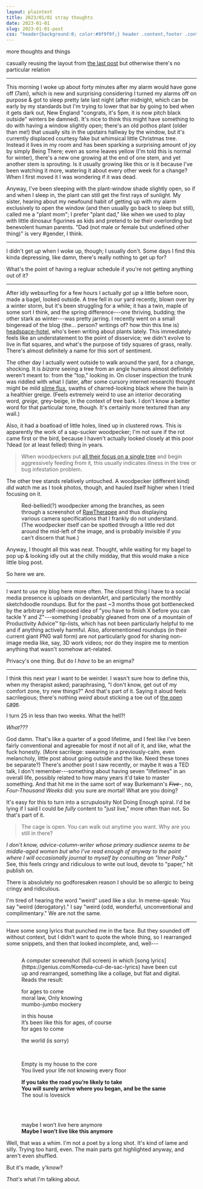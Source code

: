 ```yaml
---
layout: plaintext
title: 2023/01/01 stray thoughts
date: 2023-01-01
slug: 2023-01-01-post
css: "header{background:0; color:#9f9f9f;} header .content,footer .content{font-size:.85em;} main{font-family:consolas,monospace;} h1{font-size:1em;} .date,#nomore{display:none;} ::selection{background:#efefef; color:inherit;} @media (prefers-color-scheme:dark){::selection {background:#404040;}} main .content p{font-size:.75em; margin:1.45em 0;} #comment{color:#808080;} .en:after{content:'—';} blockquote p{margin:.5em 0 !important;} figure #img:hover,figure #img:focus,figure #img:active{opacity:.5;} figure #img{transition:.5s;} #nopara{font-size:.65em; line-height:1.35;} blockquote{font-family:calibri,sans-serif;} #para{margin-top:-.5em; overflow:auto;} #idk{margin-top:-1.25em; font-family:sans-serif; width:50%; float:right;} #idk p{margin:1em 0;} footer .content{font-size:.65em; padding-bottom:.5em;}"
---
```

<p id="nomore">more thoughts and things</p><!--more-->

casually reusing the layout from [the last post](/blog/2022-11-12-straythoughts) but otherwise there's no particular relation

----

This morning I woke up about forty minutes after my alarm would have gone off (7am), which is new and surprising considering I turned my alarms off on purpose & got to sleep pretty late last night (after midnight, which can be early by my standards but I'm trying to lower that bar by going to bed when it gets dark out, New&nbsp;England "congrats, it's 5pm, it is now pitch black outside" winters be damned). It's nice to think this might have something to do with having a window slightly open; there's an old pothos plant (older than me!) that usually sits in the upstairs hallway by the window, but it's currently displaced courtesy fake but whimsical little Christmas tree. Instead it lives in my room and has been sparking a surprising amount of joy by simply Being There; even as some leaves yellow (I'm told this is normal for winter), there's a new one growing at the end of one stem, and yet another stem is sprouting. Is it usually growing like this or is it because I've been watching it more, watering it about every other week for a change? When I first moved it I was wondering if it was dead.

Anyway, I've been sleeping with the plant-window shade slightly open, so if and when I sleep in, the plant can still get the first rays of sunlight. My sister, hearing about my newfound habit of getting up with my alarm exclusively to open the window (and then usually go back to sleep but still), called me a "plant mom"; I prefer "plant dad," like when we used to play with little dinosaur figurines as kids and pretend to be their overlording but benevolent human parents. "Dad (not male or female but undefined other thing)" is very #gender, I think.

----

I didn't get *up* when I woke up, though; I usually don't. Some days I find this kinda depressing, like damn, there's really nothing to get up for?

What's the point of having a regluar schedule if you're not getting anything out of it?

----

After idly websurfing for a few hours I actually *got up* a little before noon, made a bagel, looked outside. A tree fell in our yard recently, blown over by a winter storm, but it's been struggling for a while; it has a twin, maple of some sort I think, and the spring difference<span class="en">---</span>one thriving, budding; the other stark as winter<span class="en">---</span>was pretty jarring. I recently went on a small bingeread of the blog (the... person? writings of? how thin this line is) [headspace-hotel](https://www.tumblr.com/headspace-hotel), who's been writing about plants lately. This immediately feels like an understatement to the point of disservice; we didn't evolve to live in flat squares, and what's the purpose of tidy squares of grass, really. There's almost definitely a name for this sort of sentiment.

The other day I actually went outside to walk around the yard, for a change, shocking. It is *bizarre* seeing a tree from an angle humans almost definitely weren't meant to: from the "top," looking in. On closer inspection the trunk was riddled with what I (later, after some cursory internet research) thought might be mild [slime flux](https://extension.usu.edu/pests/ipm/ornamental-pest-guide/diseases/slime-flux), swaths of charred-looking black where the twin is a healthier greige. (Feels extremely weird to use an interior decorating word, <i>greige,</i> grey-beige, in the context of tree bark. I don't know a better word for that particular tone, though. It's certainly more textured than any wall.)

Also, it had a boatload of little holes, lined up in clustered rows. This is apparently the work of a sap-sucker woodpecker; I'm not sure if the rot came first or the bird, because I haven't actually looked closely at this poor ?dead (or at least felled) thing in years.

<blockquote cite="http://www.bertstreeservice.ca/Woodpecker-Damage-To-Trees.html"><p>When woodpeckers put <a href="http://www.bertstreeservice.ca/Woodpecker-Damage-To-Trees.html">all their focus on a single tree</a> and begin aggressively feeding from it, this usually indicates illness in the tree or bug infestation problem.</p></blockquote>

The other tree stands relatively untouched. A woodpecker (different kind) *did* watch me as I took photos, though, and hauled itself higher when I tried focusing on it.

<figure><a href="{{site.url}}/assets/blog/you.png" id="img"><img src="{{site.url}}/assets/blog/you.png" alt=""/></a>
<figcaption id="nopara">Red-bellied(?) woodpecker among the branches, as seen through a screenshot of <a href="https://rawtherapee.com/">RawTherapee</a> and thus displaying various camera specifications that I frankly do not understand. (The woodpecker itself can be spotted through a little red dot around the mid-left of the image, and is probably invisible if you can’t discern that hue.)</figcaption></figure>

Anyway, I thought all this was neat. Thought, while waiting for my bagel to pop up & looking idly out at the chilly midday, that this would make a nice little blog post.

So here we are.

----

I want to use my blog here more often. The closest thing I have to a social media presence is uploads on deviantArt, and particularly the monthly sketchdoodle roundups. But for the past ~3 months those got bottlenecked by the arbitrary self-imposed idea of "you have to finish X before you can tackle Y and Z"<span class="en">---</span>something I probably gleaned from one of a mountain of Productivity Advice™ tip-lists, which has not been particularly helpful to me and if anything actively harmful. Also, aforementioned roundups (in their current giant PNG wall form) are not particularly good for sharing non-image media like, say, 3D work videos; nor do they inspire me to mention anything that wasn't somehow art-related.

Privacy's one thing. But do I *have* to be an enigma?

----

I think this next year I want to be weirder. I wasn't sure how to define this, when my therapist asked; paraphrasing, "I don't know, get out of my comfort zone, try new things?" And that's part of it. Saying it aloud feels sacrilegious; there's nothing *weird* about sticking a toe out of [the open cage](https://www.theawl.com/2013/11/ask-polly-help-im-the-loneliest-person-in-the-world/).

I turn 25 in less than two weeks. What the hell?!

*What???*

God damn. That's like a quarter of a good lifetime, and I feel like I've been fairly conventional and agreeable for most if not all of it, and like, what the fuck honestly. (More sacrilege: swearing in a previously-calm, even melancholy, little post about going outside and the like. Need these tones be separate?) There's another post I saw recently, or maybe it was a TED talk, I don't remember---something about having seven "lifetimes" in an overall life, possibly related to how many years it'd take to master something. And that hit me in the same sort of way Burkemann's <i><s>Five</s></i>-, no, <i>Four-Thousand Weeks</i> did: you sure are mortal! What are you doing?

It's easy for this to turn into a scrupulosity Not Doing Enough spiral. I'd be lying if I said I could be *fully* content to "just live," more often than not. So that's part of it.

<blockquote cite="https://www.theawl.com/2013/11/ask-polly-help-im-the-loneliest-person-in-the-world/"><p>The cage is open. You can walk out anytime you want. Why are you still in there?</p></blockquote>

<i>I don't know, advice-column-writer whose primary audience seems to be middle-aged women but who I've read enough of anyway to the point where I will occasionally journal to myself by consulting an "Inner&nbsp;Polly."</i> See, this feels cringy and ridiculous to write out loud, devote to "paper," hit publish on.

There is absolutely no godforesaken reason I should be so allergic to being cringy and ridiculous.

I'm tired of hearing the word "weird" used like a slur. In meme-speak: You say "weird (derogatory)." I say "weird (odd, wonderful, unconventional and complimentary." We are not the same.

----

Have some song lyrics that punched me in the face. But they sounded off without context, but I didn't want to quote the whole thing, so I rearranged some snippets, and then that looked incomplete, and, well<span class="en">---</span>

<figure><a href="{{site.url}}/assets/blog/culdesac.png" id="img"><img src="{{site.url}}/assets/blog/culdesac.png" alt=""/></a>
<figcaption id="para"><p>A computer screenshot (full screen) in which [song lyrics](https://genius.com/Komeda-cul-de-sac-lyrics) have been cut up and rearranged, something like a collage, but flat and digital. Reads the result:</p>
<div id="idk">
<p>for ages to come<br>
moral law, Only knowing<br>
mumbo-jumbo mockery</p>
<p>in this house<br>
It’s been like this for ages, of course<br>
for ages to come</p>
<p>the world (is sorry)</p>
<p>&nbsp;</p>
<p>Empty is my house to the core<br>
You lived your life not knowing every floor</p>
<p><b>If you take the road you’re likely to take<br>
You will surely arrive where you began, and be the same</b><br>
The soul is lovesick</p>
<p>&nbsp;<br>&nbsp;</p>
<p>maybe I won’t live here anymore<br>
<b>Maybe I won’t live like this anymore</b></p>
</div>
</figcaption></figure>
<!--https://genius.com/Komeda-cul-de-sac-lyrics-->

Well, that was a whim. I'm not a poet by a long shot. It's kind of lame and silly. Trying too hard, even. The main parts got highlighted anyway, and aren't even shuffled.

But it's made, y'know?

*That's* what I'm talking about.